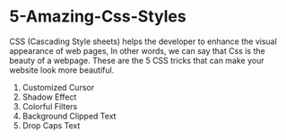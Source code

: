 # 5-Amazing-Css-Styles
CSS (Cascading Style sheets) helps the developer to enhance the visual appearance of web pages, In other words, we can say that Css is the beauty of a webpage.
These are the 5 CSS tricks that can make your website look more beautiful.
1. Customized Cursor
2. Shadow Effect
3. Colorful Filters
4. Background Clipped Text
5. Drop Caps Text


